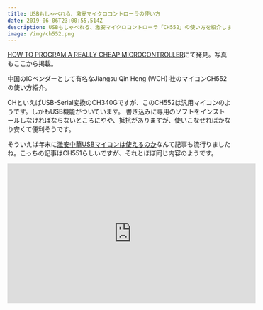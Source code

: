 ```yaml
---
title: USBもしゃべれる、激安マイクロコントローラの使い方
date: 2019-06-06T23:00:55.514Z
description: USBもしゃべれる、激安マイクロコントローラ「CH552」の使い方を紹介します。
image: /img/ch552.png
---
```

[HOW TO PROGRAM A REALLY CHEAP MICROCONTROLLER](https://hackaday.com/2019/02/17/how-to-program-a-really-cheap-microcontroller/)にて発見。写真もここから掲載。

中国のICベンダーとして有名なJiangsu Qin Heng (WCH) 社のマイコンCH552の使い方紹介。

CHといえばUSB-Serial変換のCH340Gですが、このCH552は汎用マイコンのようです。しかもUSB機能がついています。
書き込みに専用のソフトをインストールしなければならないところにやや、抵抗がありますが、使いこなせればかなり安くて便利そうです。

そういえば年末に[激安中華USBマイコンは使えるのか](https://tech-blog.cerevo.com/archives/6068/)なんて記事も流行りましたね。こっちの記事はCH551らしいですが、それとほぼ同じ内容のようです。

<iframe width="560" height="315" src="https://www.youtube.com/embed/IDCQNa2ywiM" frameborder="0" allow="accelerometer; autoplay; encrypted-media; gyroscope; picture-in-picture" allowfullscreen></iframe>

